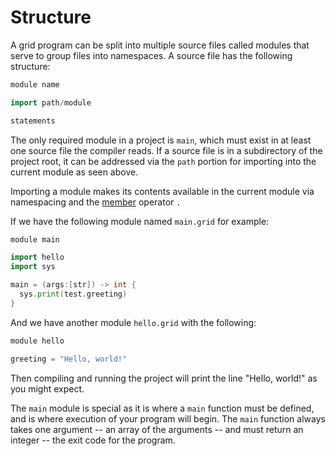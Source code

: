 # Structure

A grid program can be split into multiple source files called modules that serve to group files into namespaces. A source file has the following structure:

```go
module name

import path/module

statements
```

The only required module in a project is `main`, which must exist in at least one source file the compiler reads. If a source file is in a subdirectory of the project root, it can be addressed via the `path` portion for importing into the current module as seen above.

Importing a module makes its contents available in the current module via namespacing and the [member](operators.md) operator `.`

If we have the following module named `main.grid` for example:

```go
module main

import hello
import sys

main = (args:[str]) -> int {
  sys.print(test.greeting)
}
```

And we have another module `hello.grid` with the following:

```go
module hello

greeting = "Hello, world!"
```

Then compiling and running the project will print the line "Hello, world!" as you might expect.

The `main` module is special as it is where a `main` function must be defined, and is where execution of your program will begin. The `main` function always takes one argument -- an array of the arguments -- and must return an integer -- the exit code for the program.

